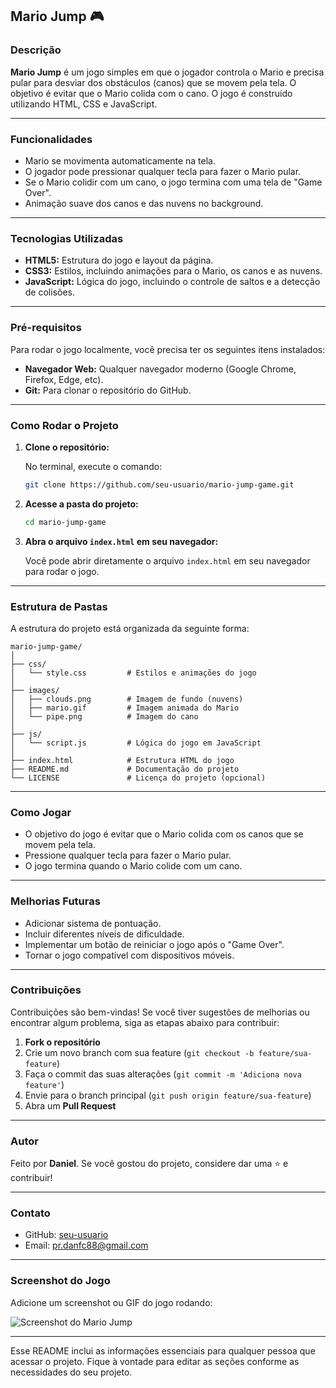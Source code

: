 

## Mario Jump 🎮

### Descrição

**Mario Jump** é um jogo simples em que o jogador controla o Mario e precisa pular para desviar dos obstáculos (canos) que se movem pela tela. O objetivo é evitar que o Mario colida com o cano. O jogo é construído utilizando HTML, CSS e JavaScript.

---

### Funcionalidades

- Mario se movimenta automaticamente na tela.
- O jogador pode pressionar qualquer tecla para fazer o Mario pular.
- Se o Mario colidir com um cano, o jogo termina com uma tela de "Game Over".
- Animação suave dos canos e das nuvens no background.
  
---

### Tecnologias Utilizadas

- **HTML5:** Estrutura do jogo e layout da página.
- **CSS3:** Estilos, incluindo animações para o Mario, os canos e as nuvens.
- **JavaScript:** Lógica do jogo, incluindo o controle de saltos e a detecção de colisões.

---

### Pré-requisitos

Para rodar o jogo localmente, você precisa ter os seguintes itens instalados:

- **Navegador Web:** Qualquer navegador moderno (Google Chrome, Firefox, Edge, etc).
- **Git:** Para clonar o repositório do GitHub.

---

### Como Rodar o Projeto

1. **Clone o repositório:**

   No terminal, execute o comando:

   ```bash
   git clone https://github.com/seu-usuario/mario-jump-game.git
   ```

2. **Acesse a pasta do projeto:**

   ```bash
   cd mario-jump-game
   ```

3. **Abra o arquivo `index.html` em seu navegador:**

   Você pode abrir diretamente o arquivo `index.html` em seu navegador para rodar o jogo.

---

### Estrutura de Pastas

A estrutura do projeto está organizada da seguinte forma:

```plaintext
mario-jump-game/
│
├── css/
│   └── style.css         # Estilos e animações do jogo
│
├── images/
│   ├── clouds.png        # Imagem de fundo (nuvens)
│   ├── mario.gif         # Imagem animada do Mario
│   └── pipe.png          # Imagem do cano
│
├── js/
│   └── script.js         # Lógica do jogo em JavaScript
│
├── index.html            # Estrutura HTML do jogo
├── README.md             # Documentação do projeto
└── LICENSE               # Licença do projeto (opcional)
```

---

### Como Jogar

- O objetivo do jogo é evitar que o Mario colida com os canos que se movem pela tela.
- Pressione qualquer tecla para fazer o Mario pular.
- O jogo termina quando o Mario colide com um cano.

---

### Melhorias Futuras

- Adicionar sistema de pontuação.
- Incluir diferentes níveis de dificuldade.
- Implementar um botão de reiniciar o jogo após o "Game Over".
- Tornar o jogo compatível com dispositivos móveis.

---

### Contribuições

Contribuições são bem-vindas! Se você tiver sugestões de melhorias ou encontrar algum problema, siga as etapas abaixo para contribuir:

1. **Fork o repositório**
2. Crie um novo branch com sua feature (`git checkout -b feature/sua-feature`)
3. Faça o commit das suas alterações (`git commit -m 'Adiciona nova feature'`)
4. Envie para o branch principal (`git push origin feature/sua-feature`)
5. Abra um **Pull Request**

---


### Autor

Feito por **Daniel**. Se você gostou do projeto, considere dar uma ⭐ e contribuir! 

---

### Contato

- GitHub: [seu-usuario](https://github.com/seu-usuario)
- Email: pr.danfc88@gmail.com

---

### Screenshot do Jogo

Adicione um screenshot ou GIF do jogo rodando:

![Screenshot do Mario Jump](./images/screenshot.png)

---

Esse README inclui as informações essenciais para qualquer pessoa que acessar o projeto. Fique à vontade para editar as seções conforme as necessidades do seu projeto.
